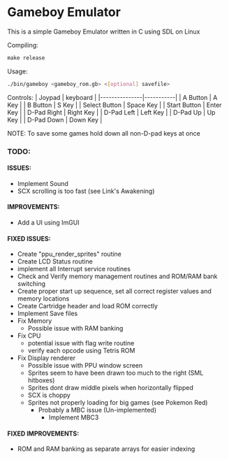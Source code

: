 # Gameboy Emulator

This is a simple Gameboy Emulator written in C using SDL on Linux

Compiling:
```makefile
make release
```

Usage:
```sh
./bin/gameboy <gameboy_rom.gb> <[optional] savefile>
```

Controls:
| Joypad        | keyboard  |
|---------------|-----------|
| A Button      | A Key     |
| B Button      | S Key     |
| Select Button | Space Key |
| Start Button  | Enter Key |
| D-Pad Right   | Right Key |
| D-Pad Left    | Left Key  |
| D-Pad Up      | Up Key    |
| D-Pad Down    | Down Key  |

NOTE: 
  To save some games hold down all non-D-pad keys at once

### TODO:

#### ISSUES:
- Implement Sound
- SCX scrolling is too fast (see Link's Awakening)

#### IMPROVEMENTS:
- Add a UI using ImGUI

#### FIXED ISSUES:
- Create "ppu_render_sprites" routine
- Create LCD Status routine
- implement all Interrupt service routines
- Check and Verify memory management routines and ROM/RAM bank switching
- Create proper start up sequence, set all correct register values and memory locations
- Create Cartridge header and load ROM correctly
- Implement Save files
- Fix Memory
  - Possible issue with RAM banking
- Fix CPU
  - potential issue with flag write routine
  - verify each opcode using Tetris ROM
- Fix Display renderer
  - Possible issue with PPU window screen
  - Sprites seem to have been drawn too much to the right (SML hitboxes)
  - Sprites dont draw middle pixels when horizontally flipped
  - SCX is choppy
  - Sprites not properly loading for big games (see Pokemon Red)
    - Probably a MBC issue (Un-implemented)
      - Implement MBC3

#### FIXED IMPROVEMENTS:
- ROM and RAM banking as separate arrays for easier indexing
